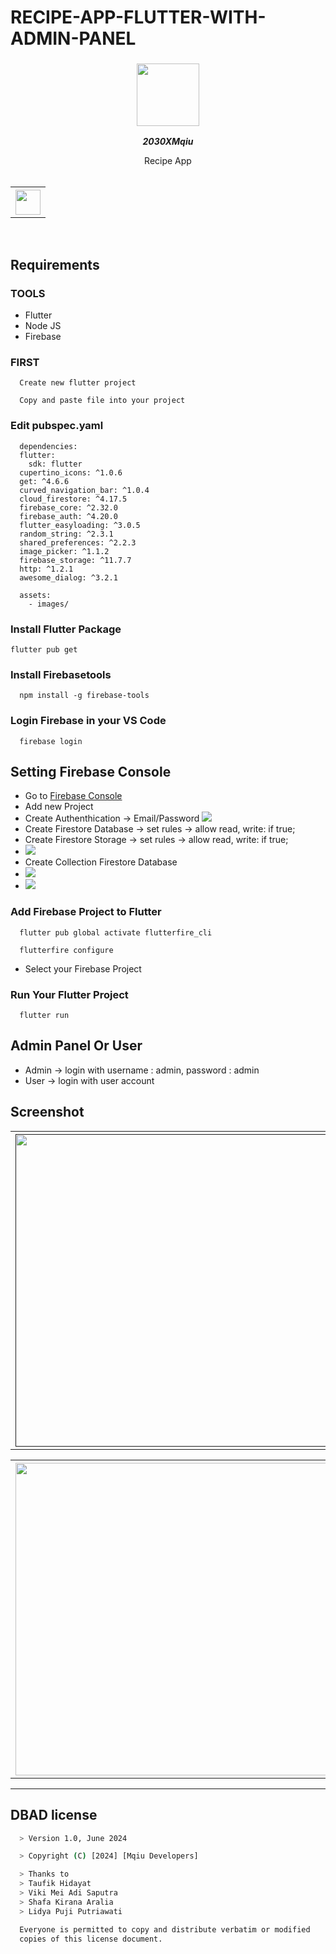 # RECIPE-APP-FLUTTER-WITH-ADMIN-PANEL
<div align="center">

  ### <img src="https://avatars.githubusercontent.com/u/76401666?s=400&u=53e72048830573e02e46e62b6fb1123b2ac59562&v=4" height="100px"/> 

  ***2030XMqiu***
</div>

<div align="center">
   Recipe App
</div>


<br>
<table align="center">
    <tr>
<!--         <th style="text-align:center">
            <a href="">
                <img src="https://cdn.svgporn.com/logos/youtube-icon.svg" width="40">
            </a>
        </th> -->
        <th style="text-align:center">
            <a href="https://www.instagram.com/nantaufikk">
                <img src="https://github.com/aritraroy/social-icons/blob/master/instagram-icon.png?raw=true" width="40">
            </a>
        </th>
<!--         <th style="text-align:center">
            <a href="#">
                <img src="https://cdn.svgporn.com/logos/google-gmail.svg" width="30">
            </a>
        </th> -->
    </tr>
</table>
<br>

## Requirements

### TOOLS
- Flutter
- Node JS
- Firebase

### FIRST
```
  Create new flutter project
```
```
  Copy and paste file into your project
```
### Edit pubspec.yaml
```
  dependencies:
  flutter:
    sdk: flutter
  cupertino_icons: ^1.0.6
  get: ^4.6.6
  curved_navigation_bar: ^1.0.4
  cloud_firestore: ^4.17.5
  firebase_core: ^2.32.0
  firebase_auth: ^4.20.0
  flutter_easyloading: ^3.0.5
  random_string: ^2.3.1
  shared_preferences: ^2.2.3
  image_picker: ^1.1.2
  firebase_storage: ^11.7.7
  http: ^1.2.1
  awesome_dialog: ^3.2.1
```
```
  assets:
    - images/
```

### Install Flutter Package
```
flutter pub get
```

### Install Firebasetools
``` 
  npm install -g firebase-tools
```

### Login Firebase in your VS Code
``` 
  firebase login
```

## Setting Firebase Console
- Go to [Firebase Console](https://firebase.google.com)
- Add new Project
- Create Authenthication -> Email/Password
  <img src="https://raw.githubusercontent.com/2030XMQiu/RECIPE-APP-FLUTTER-WITH-ADMIN-PANEL/main/Screenshot/Screenshot%202024-06-11%20104740.png"/>
- Create Firestore Database -> set rules ->  allow read, write: if true;
- Create Firestore Storage -> set rules ->  allow read, write: if true;
- <img src="https://raw.githubusercontent.com/2030XMQiu/RECIPE-APP-FLUTTER-WITH-ADMIN-PANEL/main/Screenshot/Screenshot%202024-06-11%20105106.png"/>
- Create Collection Firestore Database
- <img src="https://raw.githubusercontent.com/2030XMQiu/RECIPE-APP-FLUTTER-WITH-ADMIN-PANEL/main/Screenshot/Screenshot%202024-06-11%20213441.png" />
- <img src="https://raw.githubusercontent.com/2030XMQiu/RECIPE-APP-FLUTTER-WITH-ADMIN-PANEL/main/Screenshot/Screenshot%202024-06-11%20213555.png" />

### Add Firebase Project to Flutter
``` 
  flutter pub global activate flutterfire_cli
```
``` 
  flutterfire configure
```
- Select your Firebase Project

### Run Your Flutter Project
``` 
  flutter run
```
## Admin Panel Or User
- Admin -> login with username : admin, password : admin
- User -> login with user account

## Screenshot

<table align="center">
    <tr>
        <th style="text-align:center">
            <a href="">
                <img src="https://github.com/2030XMQiu/RECIPE-APP-FLUTTER-WITH-ADMIN-PANEL/blob/main/Screenshot/Screenshot_20240610-230901.jpg" height="500" width="600" />
            </a>
        </th>
    </tr>
</table>
<table align="center">
    <tr>
        <th style="text-align:center">
            <a href="#">
                <img src="https://github.com/2030XMQiu/RECIPE-APP-FLUTTER-WITH-ADMIN-PANEL/blob/main/Screenshot/Screenshot_20240610-232055.jpg" height="500" width="600" />
            </a>
        </th>
    </tr>
</table>




---

## DBAD license

```sh
  > Version 1.0, June 2024

  > Copyright (C) [2024] [Mqiu Developers]

  > Thanks to
  > Taufik Hidayat
  > Viki Mei Adi Saputra
  > Shafa Kirana Aralia
  > Lidya Puji Putriawati

  Everyone is permitted to copy and distribute verbatim or modified
  copies of this license document.

```

